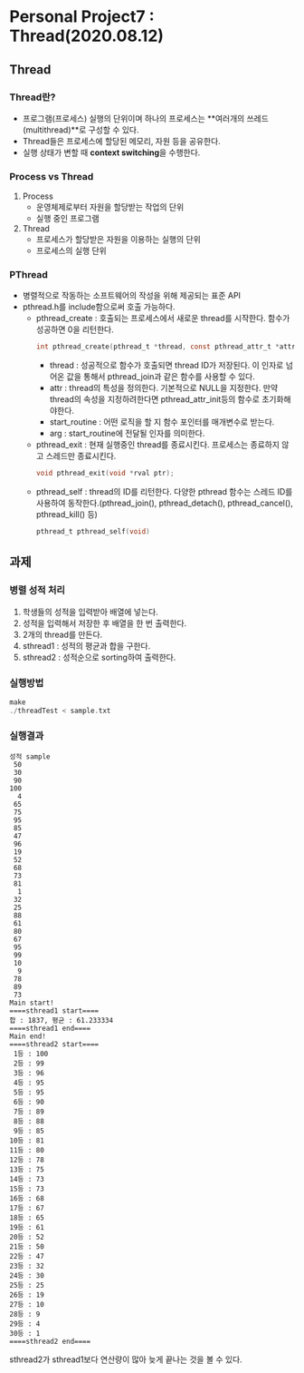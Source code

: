 # Personal Project7 : Thread(2020.08.12)

## Thread

### Thread란?
* 프로그램(프로세스) 실행의 단위이며 하나의 프로세스는 **여러개의 쓰레드(multithread)**로 구성할 수 있다.
* Thread들은 프로세스에 할당된 메모리, 자원 등을 공유한다.
* 실행 상태가 변할 때 **context switching**을 수행한다.

### Process vs Thread
1. Process
   * 운영체제로부터 자원을 할당받는 작업의 단위
   * 실행 중인 프로그램
2. Thread
   * 프로세스가 할당받은 자원을 이용하는 실행의 단위
   * 프로세스의 실행 단위

### PThread
* 병렬적으로 작동하는 소프트웨어의 작성을 위해 제공되는 표준 API
* pthread.h를 include함으로써 호출 가능하다.
    * pthread_create : 호출되는 프로세스에서 새로운 thread를 시작한다. 함수가 성공하면 0을 리턴한다.
        ```C
        int pthread_create(pthread_t *thread, const pthread_attr_t *attr, void *(*start_routine)(void*), void *arg)
        ```
        * thread : 성공적으로 함수가 호출되면 thread ID가 저장된다. 이 인자로 넘어온 값을 통해서 pthread_join과 같은 함수를 사용할 수 있다.
        * attr : thread의 특성을 정의한다. 기본적으로 NULL을 지정한다. 만약 thread의 속성을 지정하려한다면 pthread_attr_init등의 함수로 초기화해야한다.
        * start_routine : 어떤 로직을 할 지 함수 포인터를 매개변수로 받는다.
        * arg : start_routine에 전달될 인자를 의미한다.
    * pthread_exit : 현재 실행중인 thread를 종료시킨다. 프로세스는 종료하지 않고 스레드만 종료시킨다.
        ```C
        void pthread_exit(void *rval ptr);
        ```
    * pthread_self : thread의 ID를 리턴한다. 다양한 pthread 함수는 스레드 ID를 사용하여 동작한다.(pthread_join(), pthread_detach(), pthread_cancel(), pthread_kill() 등)
        ```C
        pthread_t pthread_self(void)
        ```


## 과제

### 병렬 성적 처리
1. 학생들의 성적을 입력받아 배열에 넣는다.
2. 성적을 입력해서 저장한 후 배열을 한 번 출력한다.
3. 2개의 thread를 만든다.
4. sthread1 : 성적의 평균과 합을 구한다.
5. sthread2 : 성적순으로 sorting하여 출력한다.

### 실행방법
```C
make
./threadTest < sample.txt
```

### 실행결과
```text
성적 sample
 50
 30
 90
100
  4
 65
 75
 95
 85
 47
 96
 19
 52
 68
 73
 81
  1
 32
 25
 88
 61
 80
 67
 95
 99
 10
  9
 78
 89
 73
Main start!
====sthread1 start====
합 : 1837, 평균 : 61.233334
====sthread1 end====
Main end!
====sthread2 start====
 1등 : 100
 2등 : 99
 3등 : 96
 4등 : 95
 5등 : 95
 6등 : 90
 7등 : 89
 8등 : 88
 9등 : 85
10등 : 81
11등 : 80
12등 : 78
13등 : 75
14등 : 73
15등 : 73
16등 : 68
17등 : 67
18등 : 65
19등 : 61
20등 : 52
21등 : 50
22등 : 47
23등 : 32
24등 : 30
25등 : 25
26등 : 19
27등 : 10
28등 : 9
29등 : 4
30등 : 1
====sthread2 end====
```
sthread2가 sthread1보다 연산량이 많아 늦게 끝나는 것을 볼 수 있다.

